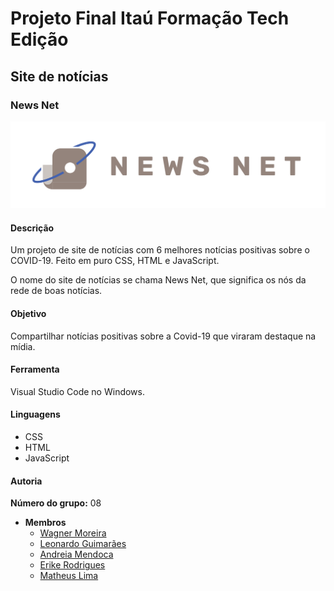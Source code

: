 # Projeto Final Itaú Formação Tech Edição
## Site de notícias
### News Net

<p style="text-align: center">
  <img src="assets/imagens/logotipo-marrom.svg" alt="Logotipo com o nome do jornal chamado News Net e um ícone do jornal com um nó de rede do mundo, que representa o site do jornal.">
</p>

#### Descrição

Um projeto de site de notícias com 6 melhores notícias positivas sobre o COVID-19. Feito em puro CSS, HTML e JavaScript. 

O nome do site de notícias se chama News Net, que significa os nós da rede de boas notícias. 

#### Objetivo

Compartilhar notícias positivas sobre a Covid-19 que viraram destaque na mídia.

#### Ferramenta

Visual Studio Code no Windows.

#### Linguagens

- CSS
- HTML
- JavaScript

#### Autoria

**Número do grupo:** 08

- **Membros**
  - [Wagner Moreira](https://github.com/WagnerMoreiraDev)
  - [Leonardo Guimarães](https://github.com/leoguimaoficial)
  - [Andreia Mendoca](https://github.com/Ardnna)
  - [Erike Rodrigues](https://github.com/Erike-Rodrigues)
  - [Matheus Lima](https://github.com/MLmatheus)